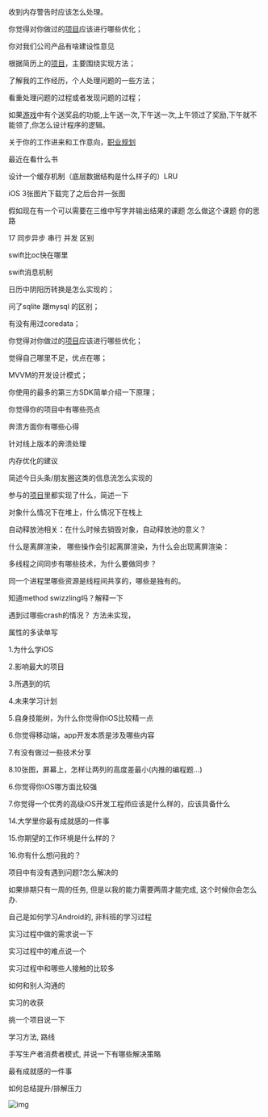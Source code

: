 收到内存警告时应该怎么处理。

你觉得对你做过的[项目](https://www.nowcoder.com/jump/super-jump/word?word=项目)应该进行哪些优化；

你对我们公司产品有啥建设性意见

根据简历上的[项目](https://www.nowcoder.com/jump/super-jump/word?word=项目)，主要围绕实现方法；

了解我的工作经历，个人处理问题的一些方法；

看重处理问题的过程或者发现问题的过程；

如果[游戏](https://www.nowcoder.com/jump/super-jump/word?word=游戏)中有个送奖品的功能,上午送一次,下午送一次,上午领过了奖励,下午就不能领了,你怎么设计程序的逻辑。

关于你的工作进来和工作意向，[职业规划](https://www.nowcoder.com/jump/super-jump/word?word=职业规划)

最近在看什么书

设计一个缓存机制（底层数据结构是什么样子的）LRU

iOS 3张图片下载完了之后合并一张图

假如现在有一个可以需要在三维中写字并输出结果的课题 怎么做这个课题 你的思路

17 同步异步 串行 并发 区别

swift比oc快在哪里

swift消息机制

日历中阴阳历转换是怎么实现的；

问了sqlite 跟mysql 的区别；

有没有用过coredata；

你觉得对你做过的[项目](https://www.nowcoder.com/jump/super-jump/word?word=项目)应该进行哪些优化；

觉得自己哪里不足，优点在哪；

MVVM的开发设计模式；

你使用的最多的第三方SDK简单介绍一下原理；

你觉得你的项目中有哪些亮点

奔溃方面你有哪些心得

针对线上版本的奔溃处理

内存优化的建议

简述今日头条/朋友圈这类的信息流怎么实现的

参与的[项目](https://www.nowcoder.com/jump/super-jump/word?word=项目)里都实现了什么，简述一下

对象什么情况下在堆上，什么情况下在栈上

自动释放池相关：在什么时候去销毁对象，自动释放池的意义？

什么是离屏渲染， 哪些操作会引起离屏渲染，为什么会出现离屏渲染：

多线程之间同步有哪些技术，为什么要做同步？

同一个进程里哪些资源是线程间共享的，哪些是独有的。

知道method swizzling吗？解释一下

遇到过哪些crash的情况？ 方法未实现，

属性的多读单写

1.为什么学iOS 

 2.影响最大的项目 

 3.所遇到的坑 

 4.未来学习计划 

 5.自身技能树，为什么你觉得你iOS比较精一点 

 6.你觉得移动端，app开发本质是涉及哪些内容 

 7.有没有做过一些技术分享 

 8.10张图，屏幕上，怎样让两列的高度差最小(内推的编程题...)

6.你觉得你iOS哪方面比较强

7.你觉得一个优秀的高级iOS开发工程师应该是什么样的，应该具备什么

14.大学里你最有成就感的一件事

15.你期望的工作环境是什么样的？

16.你有什么想问我的？

项目中有没有遇到问题?怎么解决的 

如果排期只有一周的任务, 但是以我的能力需要两周才能完成, 这个时候你会怎么办. 

自己是如何学习Android的, 非科班的学习过程 

实习过程中做的需求说一下 

实习过程中的难点说一个 

实习过程中和哪些人接触的比较多 

如何和别人沟通的 

实习的收获 

挑一个项目说一下 

学习方法, 路线 

手写生产者消费者模式, 并说一下有哪些解决策略 

最有成就感的一件事 

如何总结提升/排解压力

![img](https://upload-images.jianshu.io/upload_images/5902689-6c76e34d41c77a15.jpeg?imageMogr2/auto-orient/strip|imageView2/2/format/webp)